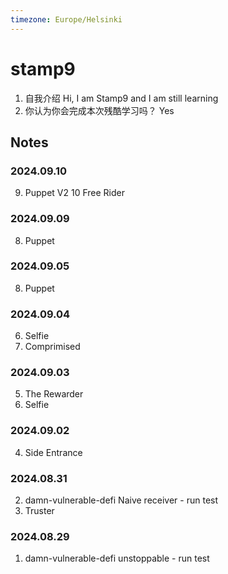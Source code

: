 ```yaml
---
timezone: Europe/Helsinki
---
```



# stamp9

1. 自我介绍 Hi, I am Stamp9 and I am still learning
2. 你认为你会完成本次残酷学习吗？ Yes

## Notes

<!-- Content_START -->

### 2024.09.10
9. Puppet V2
10	Free Rider

### 2024.09.09
8. Puppet

### 2024.09.05
8. Puppet

### 2024.09.04
6. Selfie
7. Comprimised


### 2024.09.03
5. The Rewarder
6. Selfie

### 2024.09.02
4. 	Side Entrance

### 2024.08.31

2. damn-vulnerable-defi Naive receiver - run test
3. Truster

### 2024.08.29

1. damn-vulnerable-defi unstoppable - run test


<!-- Content_END -->
